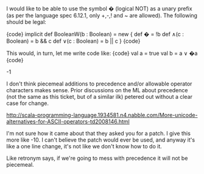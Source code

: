 I would like to be able to use the symbol � (logical NOT) as a unary prefix (as per the language spec 6.12.1, only +,-,! and ~ are allowed). The following should be legal:

{code}
implicit def BooleanW(b : Boolean) = new {
  def � = !b
  def ∧(c : Boolean) = b && c
  def ∨(c : Boolean) = b || c
}
{code}

This would, in turn, let me write code like:
{code}
    val a = true
    val b = a ∨ �a
{code}

-1 

I don't think piecemeal additions to precedence and/or allowable operator characters makes sense. Prior discussions on the ML about precedence (not the same as this ticket, but of a similar ilk) petered out without a clear case for change.

http://scala-programming-language.1934581.n4.nabble.com/More-unicode-alternatives-for-ASCII-operators-td2008146.html


I'm not sure how it came about that they asked you for a patch.  I give this more like -10.  I can't believe the patch would ever be used, and anyway it's like a one line change, it's not like we don't know how to do it.

Like retronym says, if we're going to mess with precedence it will not be piecemeal.
